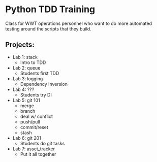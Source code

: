 # Python TDD Training

Class for WWT operations personnel who want to do more automated testing around the scripts that they build.

## Projects:

* Lab 1: stack
	* Intro to TDD
* Lab 2: queue
	* Students first TDD
* Lab 3: logging
	* Dependency Inversion
* Lab 4: ???
	* Students try DI
* Lab 5: git 101
	* merge
	* branch
	* deal w/ conflict
	* push/pull
	* commit/reset
	* stash
* Lab 6: git 201
	* Students do git tasks
* Lab 7: asset_tracker
	* Put it all together